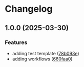 # Changelog

## 1.0.0 (2025-03-30)


### Features

* adding test template ([78b093e](https://github.com/faradayfan/sygkro-test-template/commit/78b093ec8132e495df85b3149dcad4f16c238506))
* adding workflows ([660faa0](https://github.com/faradayfan/sygkro-test-template/commit/660faa0fd2c39dc68332a3e789b7792f5f973a8b))
